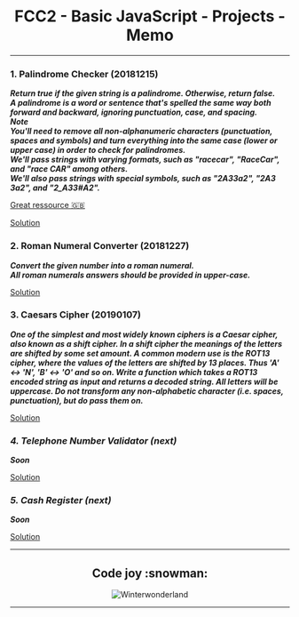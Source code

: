 <h1 align="center">FCC2 - Basic JavaScript - Projects - Memo</h1>

***

### 1. Palindrome Checker (20181215)
_**Return true if the given string is a palindrome. Otherwise, return false.  
A palindrome is a word or sentence that's spelled the same way both forward and backward, ignoring punctuation, case, and spacing.  
Note  
You'll need to remove all non-alphanumeric characters (punctuation, spaces and symbols) and turn everything into the same case (lower or upper case) in order to check for palindromes.  
We'll pass strings with varying formats, such as "racecar", "RaceCar", and "race CAR" among others.  
We'll also pass strings with special symbols, such as "2A3*3a2", "2A3 3a2", and "2_A3*3#A2".**_

[Great ressource :gb:](https://medium.freecodecamp.org/two-ways-to-check-for-palindromes-in-javascript-64fea8191fd7)

[Solution](https://github.com/codingk8/freeCodeCamp_Curriculum/blob/master/fcc2_pro1_palindrome.js)

### 2. Roman Numeral Converter (20181227)
_**Convert the given number into a roman numeral.  
All roman numerals answers should be provided in upper-case.**_

[Solution](https://github.com/codingk8/freeCodeCamp_Curriculum/blob/master/fcc2_pro2_roman_converter.js)

### 3. Caesars Cipher (20190107)
_**One of the simplest and most widely known ciphers is a Caesar cipher, also known as a shift cipher. In a shift cipher the meanings of the letters are shifted by some set amount.
A common modern use is the ROT13 cipher, where the values of the letters are shifted by 13 places. Thus 'A' ↔ 'N', 'B' ↔ 'O' and so on.
Write a function which takes a ROT13 encoded string as input and returns a decoded string.
All letters will be uppercase. Do not transform any non-alphabetic character (i.e. spaces, punctuation), but do pass them on.**_

[Solution](https://github.com/codingk8/freeCodeCamp_Curriculum/blob/master/fcc2_pro3_caesars_cipher.js)

### _4. Telephone Number Validator (next)_
_**Soon**_

[Solution](#)

### _5. Cash Register (next)_
_**Soon**_

[Solution](#)

***

<h2 align="center">Code joy :snowman:</h2>
<p align="center"><img src="https://media.giphy.com/media/l3vRkS8dP411iHQu4/giphy.gif" alt="Winterwonderland"/></p>

***
